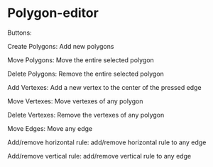 # Polygon-editor

Buttons:

Create Polygons: Add new polygons

Move Polygons: Move the entire selected polygon

Delete Polygons: Remove the entire selected polygon

Add Vertexes: Add a new vertex to the center of the pressed edge

Move Vertexes: Move vertexes of any polygon

Delete Vertexes: Remove the vertexes of any polygon

Move Edges: Move any edge

Add/remove horizontal rule: add/remove horizontal rule to any edge

Add/remove vertical rule: add/remove vertical rule to any edge
